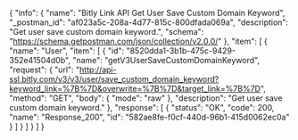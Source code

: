 {
  "info": {
    "name": "Bitly Link API Get User Save Custom Domain Keyword",
    "_postman_id": "af023a5c-208a-4d77-815c-800dfada069a",
    "description": "Get user save custom domain keyword.",
    "schema": "https://schema.getpostman.com/json/collection/v2.0.0/"
  },
  "item": [
    {
      "name": "User",
      "item": [
        {
          "id": "8520dda1-3b1b-475c-9429-352e41504d0b",
          "name": "getV3UserSaveCustomDomainKeyword",
          "request": {
            "url": "http://api-ssl.bitly.com/v3/v3/user/save_custom_domain_keyword?keyword_link=%7B%7D&overwrite=%7B%7D&target_link=%7B%7D",
            "method": "GET",
            "body": {
              "mode": "raw"
            },
            "description": "Get user save custom domain keyword."
          },
          "response": [
            {
              "status": "OK",
              "code": 200,
              "name": "Response_200",
              "id": "582ae8fe-f0cf-440d-96b1-415d0062ec0a"
            }
          ]
        }
      ]
    }
  ]
}